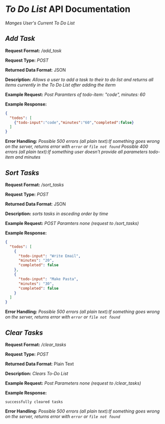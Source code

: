 # *To Do List* API Documentation
*Manges User's Current To Do List*

## *Add Task*
**Request Format:** */add_task*

**Request Type:** *POST*

**Returned Data Format**: JSON

**Description:** *Allows a user to add a task to their to do list and returns all items currently in the To Do List after adding the iterm*

**Example Request:** *Post Paramters of todo-item: "code", minutes: 60*

**Example Response:**
```json
{
  "todos": [
    {"todo-input":"code","minutes":"60","completed":false}
  ]
}

```

**Error Handling:**
*Possible 500 errors (all plain text):If something goes wrong on the server, returns error with `error` or `file not found`*
*Possible 400 errors (all plain text):If something user doesn't provide all parameters todo-item and minutes*

## *Sort Tasks*
**Request Format:** */sort_tasks*

**Request Type:** *POST*

**Returned Data Format**: JSON

**Description:** *sorts tasks in asceding order by time*

**Example Request:** *POST Paramters none (request to /sort_tasks)*

**Example Response:**

```json
{
  "todos": [
    {
      "todo-input": "Write Email",
      "minutes": "20",
      "completed": false
    },
    {
      "todo-input": "Make Pasta",
      "minutes": "30",
      "completed": false
    }
  ]
}
```

**Error Handling:**
*Possible 500 errors (all plain text):If something goes wrong on the server, returns error with `error` or `file not found`*


## *Clear Tasks*
**Request Format:** */clear_tasks*

**Request Type:** *POST*

**Returned Data Format**: Plain Text

**Description:** *Clears To-Do List*

**Example Request:** *Post Parameters none (request to /clear_tasks)*

**Example Response:**
```plaintext
successfully cleared tasks
```

**Error Handling:**
*Possible 500 errors (all plain text):If something goes wrong on the server, returns error with `error` or `file not found`*